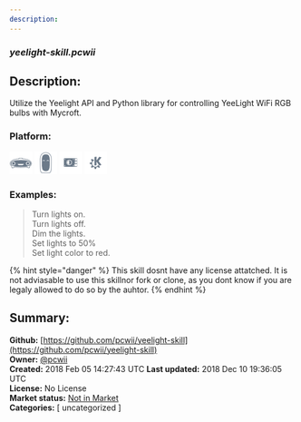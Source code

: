 ```yaml
---
description: 
---
```


### _yeelight-skill.pcwii_  
## Description:  
Utilize the Yeelight API and Python library for controlling YeeLight WiFi RGB bulbs with Mycroft.  
  
### Platform:  
 ![Mark I](../.gitbook/assets/mark-1-icon.png)  ![Mark II](../.gitbook/assets/mark-2-icon.png)  ![Picroft](../.gitbook/assets/picroft-icon.png)  ![plasmoid](../.gitbook/assets/kde.png)   
### Examples:  
> Turn lights on.  
> Turn lights off.  
> Dim the lights.  
> Set lights to 50%  
> Set light color to red.  
  
{% hint style="danger" %}
This skill dosnt have any license attatched. It is not adviasable to use this skillnor fork or clone, as you dont know if you are legaly allowed to do so by the auhtor.
{% endhint %}
  
## Summary:  
**Github:** [https://github.com/pcwii/yeelight-skill](https://github.com/pcwii/yeelight-skill)  
**Owner:** [@pcwii](https://github.com/pcwii)  
**Created:** 2018 Feb 05 14:27:43 UTC  **Last updated:** 2018 Dec 10 19:36:05 UTC  
**License:** No License  
**Market status:** [Not in Market](https://market.mycroft.ai/skill/)  
**Categories:** [ uncategorized ]   
